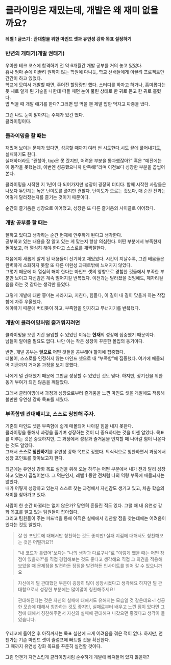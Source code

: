 # 클라이밍은 재밌는데, 개발은 왜 재미 없을까요?
#### 레벨 1 글쓰기 : 관대함을 위한 마인드 셋과 유연성 강화 목표 설정하기

### 반년의 개태기(개발 권태기)
우아한 테크 코스에 합격하기 전 약 6개월간 개발 공부를 거의 놓고 있었다. 
<br>
흡사 엄마 손에 이끌려 원하지 않는 학원에 다니듯, 학교 선배들에게 이끌려 프로젝트만 간간이 하고 있었다. 
<br>
학교에 모여서 개발할 때면, 주어진 할당량만 했다. 스터디를 하자고 하거나, 흥미롭다는 듯 새로 알게 된 기술을 나한테 떠들 때면 눈이 풀린 상태로 한 귀로 듣고 한 귀로 흘렸다. 
<br>
밥 먹을 때 개발 얘기를 한다? 그러면 밥 먹을 땐 제발 밥만 먹자고 짜증을 냈다. 
<p>
그런 나도 눈이 맑아지는 주제가 있긴 했다. 
<br>
클라이밍이다.

### 클라이밍을 할 때는
재밌어 보이는 문제가 있다면, 성공할 때까지 여러 번 시도한다.시도 끝에 풀어내기도, 실패하기도 한다. 
<br>
실패하더라도 “괜찮아, top은 못 갔지만, 어려운 부분을 통과했잖아?” 혹은 “예전에는 이 동작을 못했는데, 이번엔 성공했으니까 만족해!”라며 이전보다 성장한 부분을 곱씹어본다.
<p>
클라이밍을 시작한 지 1년이 다 되어가지만 성장이 굉장히 더디다. 함께 시작한 사람들은 나보다 두단계는 높은 난이도를 풀지만 괜찮다. 난이도가 오르는 것보다, 매 순간 전과는 어떻게 달라졌는지를 즐기는 것이기 때문이다.
<p>
순간의 즐거움은 성장으로 이어졌고, 성장은 또 다른 즐거움의 사이클로 이어졌다.

### 개발 공부를 할 때는
잘하고 있다고 생각하는 순간 현재에 안주하게 된다고 생각한다.
<br>
공부하고 있는 내용을 잘 알고 있는 게 맞는지 항상 의심한다. 어떤 부분에서 부족한지 돌아보고, 더 열심히 해야 한다고 스스로를 채찍질한다.
<p>
처음에야 새롭게 알게 된 내용들이 신기하고 재밌었다. 시간이 지날수록, 그런 배움들은 완벽하게 소화하지 못할 또 다른 미완성 과제로밖에 느껴지지 않았다. 
<br>
그렇기 때문에 더 열심히 해야 한다는 마인드 셋의 영향으로 경험한 것들에서 부족한 부분만 보이고 자신감은 계속 떨어지길 반복했다.
이전과는 달라졌을 것임에도, 제자리걸음을 하는 것 같다는 생각만 들었다. 
<p>
그렇게 개발에 대한 흥미는 사라지고, 지친다, 힘들다, 이 길이 내 길이 맞을까 하는 착잡함에 자주 우울했다.
<br>
해야하기 때문에 버티듯이 하고, 부족함을 인지하고 무너지기를 반복했다.

### 개발이 클라이밍처럼 즐거워지려면
클라이밍을 오랜 기간 몰입할 수 있었던 이유는 **현재**의 성장에 집중했기 때문이다. 
<br>
남들이 알아줄 필요도 없다. 나만 아는 작은 성장이 꾸준한 몰입의 동기이다.
<p>

반면, 개발 공부는 **앞으로** 어떤 것들을 공부해야 할지에 집중했다. 
<br>
더불어, 스스로를 인정하지 않는 마인드 셋으로 내 “부족함”에 집중했다. 여기에 매몰되어 지금까지 거쳐온 과정을 보지 못했다.
<p>
나에게 덜 관대했기 때문에 그만큼 성장할 수 있었던 것도 맞다. 하지만, 장기전을 위한 동기 부여가 되진 않음을 깨달았다.
<p>
그래서 클라이밍에서 과정과 성장으로부터 즐거움을 느낀 마인드 셋을 개발에도 적용해볼만한 유연성 강화 목표를 세웠다.

### 부족함엔 관대해지고, 스스로 칭찬해 주자.
기존의 마인드 셋은 부족함에 쉽게 매몰되어 나아갈 힘을 내지 못한다. 
<br>
클라이밍을 통해서 과정을 즐기며 성장하는 것이 더 중요하다는 것을 이젠 알았다. 목표를 이루는 것은 중요하지만, 그 과정에서 성장과 즐거움을 인지할 때 나아갈 힘이 나온다는 것도 알았다.
<br>
그래서 **스스로 칭찬하기**를 유연성 강화 목표로 정했다. 의식적으로 칭찬하면서 과정에서 성장 포인트를 찾아보고자 한다.
<p>
최근에는 유연성 강화 목표 실천을 위해 오늘 하루는 어떤 부분에서 내가 전과 달리 성장하고 있는지 곱씹어본다. 그 덕분인지, 레벨 1 동안 전처럼 나의 역량 부족에 매몰되지는 않았다.
<br>
내가 어떻게 성장하고 있는지 스스로 찾는 과정에서 자신감도 생기고 있고, 차츰 학습의 재미를 찾아가고 있다.
<p>
사람이 한 순간 바뀔리는 없지 않은가? 당연히 흔들린 적도 있다. 그럴 때 내 유연성 강화 목표를 알고 있는 팀원들이 잡아줬다. 
<br>
그리고 팀원들이 주는 피드백을 통해 아직은 실패에서 칭찬할 점을 찾는데에는 어려움이 있다는 것도 알았다.


> 잘 한 포인트에 대해서만 칭찬하는 것도 좋지만!
실패 지점에 대해서도 칭찬해보는 것은 어떨까요?!

> "내 코드가 틀렸어"보다는 "나의 생각과 다르구나"로 "이렇게 했을 때는 어떤 장점이 있을까?"를 직접 경험해보는 것도 좋다고 생각해요
직접 그 의견을 적용해보았을 때 문제점을 발견하든 장점을 발견하든 인사이트를 얻어 갈 수 있으니까요

> 자신에게 덜 관대했던 부분이 굉장히 많이 성장시켰다고 생각해요
하지만 덜 관대함으로서 성장한 부분에는 많이많이 칭찬해주세요!

>관대해진다는 것은 자신의 실패에 대해서도 유해지는 모습일 것 같은데요~!
성공한 모습에 대해서 칭찬하는 것도 좋지만,
실패로부터 배우고 느낀 점이 있다면 그 점에 대해서 칭찬해주면서
자신의 실패에 관대해져 나갔으면 좋겠다고 생각이 들었습니다.


### 
우테코에 들어온 후 아직까지는 목표 실천에 크게 어려움을 겪은 적이 없다. 하지만, 언젠가는 기존 마인드 셋이 슬럼프에 빠트릴 것을 확신한다. 
<br>
그 때까지 유연성 강화 목표를 꾸준히 실천할 것이다.
<p>
그럼 언젠가 자연스럽게 클라이밍처럼 순수하게 개발에 빠져들어 있지 않을까?
